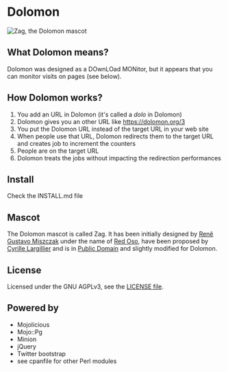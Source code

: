 # Dolomon

![Zag, the Dolomon mascot](https://framagit.org/luc/dolomon/raw/master/themes/default/public/img/dolomon.png)

## What Dolomon means?

Dolomon was designed as a DOwnLOad MONitor, but it appears that you can monitor visits on pages (see below).

## How Dolomon works?

1. You add an URL in Dolomon (it's called a *dolo* in Dolomon)
2. Dolomon gives you an other URL like https://dolomon.org/3
3. You put the Dolomon URL instead of the target URL in your web site
4. When people use that URL, Dolomon redirects them to the target URL and creates job to increment the counters
5. People are on the target URL
6. Dolomon treats the jobs without impacting the redirection performances

## Install

Check the INSTALL.md file

## Mascot

The Dolomon mascot is called Zag. It has been initially designed by [Renê Gustavo Miszczak](https://openclipart.org/user-detail/rMiszczak) under the name of [Red Oso](https://openclipart.org/detail/204548/Red%20Oso), have been proposed by [Cyrille Largillier](http://cyrille.largillier.org/) and is in [Public Domain](https://openclipart.org/share) and slightly modified for Dolomon.

## License

Licensed under the GNU AGPLv3, see the [LICENSE file](LICENSE).

## Powered by

* Mojolicious
* Mojo::Pg
* Minion
* jQuery
* Twitter bootstrap
* see cpanfile for other Perl modules
